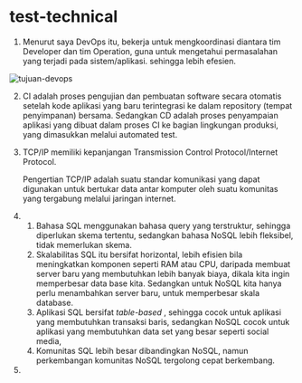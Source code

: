 # test-technical

1. Menurut saya DevOps itu, bekerja untuk mengkoordinasi diantara tim Developer dan tim Operation, guna untuk mengetahui permasalahan yang terjadi pada sistem/aplikasi. sehingga lebih efesien.

![tujuan-devops](https://user-images.githubusercontent.com/90166624/132157383-486a3146-d579-4a9e-a404-cfbfd0396a01.png)

2. CI adalah proses pengujian dan pembuatan software secara otomatis setelah kode aplikasi yang baru terintegrasi ke dalam repository (tempat penyimpanan) bersama. Sedangkan CD adalah proses penyampaian aplikasi yang dibuat dalam proses CI ke bagian lingkungan produksi, yang dimasukkan melalui automated test.

3. TCP/IP memiliki kepanjangan Transmission Control Protocol/Internet Protocol.

    Pengertian TCP/IP adalah suatu standar komunikasi yang dapat digunakan untuk bertukar data antar komputer oleh suatu komunitas yang tergabung melalui jaringan internet.

4. 1. Bahasa SQL menggunakan bahasa query yang terstruktur, sehingga diperlukan skema tertentu, sedangkan  bahasa NoSQL lebih fleksibel, tidak memerlukan skema. 
   2. Skalabilitas SQL itu bersifat horizontal, lebih efisien bila meningkatkan komponen seperti RAM atau CPU, daripada membuat server baru yang membutuhkan lebih banyak biaya,         dikala kita ingin memperbesar data base kita. Sedangkan untuk NoSQL kita hanya perlu menambahkan server baru, untuk memperbesar skala database.
   3. Aplikasi SQL bersifat *table-based* , sehingga cocok untuk aplikasi yang membutuhkan transaksi baris, sedangkan NoSQL cocok untuk aplikasi yang membutuhkan data set yang besar seperti social media, 
   4. Komunitas SQL lebih besar dibandingkan NoSQL, namun perkembangan komunitas NoSQL tergolong cepat berkembang.
 
    
5. 
